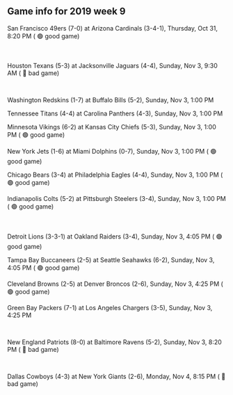 ## Game info for 2019 week 9
San Francisco 49ers (7-0) at Arizona Cardinals (3-4-1), Thursday, Oct 31, 8:20 PM (	:green_circle: good game)


<br/>

Houston Texans (5-3) at Jacksonville Jaguars (4-4), Sunday, Nov 3, 9:30 AM (	:red_circle: bad game)


<br/>

Washington Redskins (1-7) at Buffalo Bills (5-2), Sunday, Nov 3, 1:00 PM

Tennessee Titans (4-4) at Carolina Panthers (4-3), Sunday, Nov 3, 1:00 PM

Minnesota Vikings (6-2) at Kansas City Chiefs (5-3), Sunday, Nov 3, 1:00 PM (	:green_circle: good game)

New York Jets (1-6) at Miami Dolphins (0-7), Sunday, Nov 3, 1:00 PM (	:green_circle: good game)

Chicago Bears (3-4) at Philadelphia Eagles (4-4), Sunday, Nov 3, 1:00 PM (	:green_circle: good game)

Indianapolis Colts (5-2) at Pittsburgh Steelers (3-4), Sunday, Nov 3, 1:00 PM (	:green_circle: good game)


<br/>

Detroit Lions (3-3-1) at Oakland Raiders (3-4), Sunday, Nov 3, 4:05 PM (	:green_circle: good game)

Tampa Bay Buccaneers (2-5) at Seattle Seahawks (6-2), Sunday, Nov 3, 4:05 PM (	:green_circle: good game)

Cleveland Browns (2-5) at Denver Broncos (2-6), Sunday, Nov 3, 4:25 PM (	:green_circle: good game)

Green Bay Packers (7-1) at Los Angeles Chargers (3-5), Sunday, Nov 3, 4:25 PM


<br/>

New England Patriots (8-0) at Baltimore Ravens (5-2), Sunday, Nov 3, 8:20 PM (	:red_circle: bad game)


<br/>

Dallas Cowboys (4-3) at New York Giants (2-6), Monday, Nov 4, 8:15 PM (	:red_circle: bad game)

